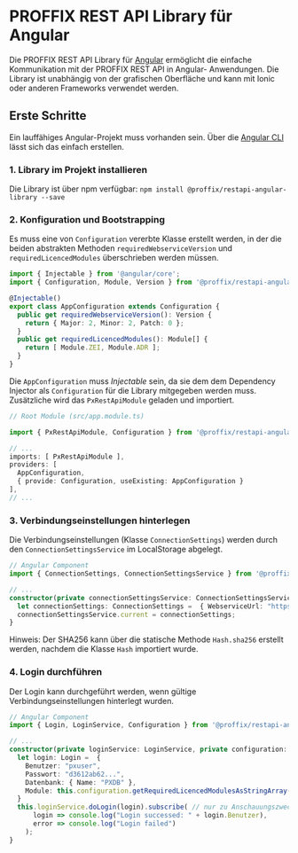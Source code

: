 PROFFIX REST API Library für Angular
====================================

Die PROFFIX REST API Library für [Angular](https://angular.io) ermöglicht die einfache Kommunikation mit der PROFFIX REST API in Angular-
Anwendungen. Die Library ist unabhängig von der grafischen Oberfläche und kann mit Ionic oder anderen Frameworks verwendet werden.


Erste Schritte
--------------

Ein lauffähiges Angular-Projekt muss vorhanden sein. Über die [Angular CLI](https://cli.angular.io) lässt sich das einfach erstellen.

### 1. Library im Projekt installieren
Die Library ist über npm verfügbar: `npm install @proffix/restapi-angular-library --save`

### 2. Konfiguration und Bootstrapping
Es muss eine von `Configuration` vererbte Klasse erstellt werden, in der die beiden abstrakten Methoden `requiredWebserviceVersion` und
`requiredLicencedModules` überschrieben werden müssen.

```ts
import { Injectable } from '@angular/core';
import { Configuration, Module, Version } from '@proffix/restapi-angular-library';

@Injectable()
export class AppConfiguration extends Configuration {
  public get requiredWebserviceVersion(): Version {
    return { Major: 2, Minor: 2, Patch: 0 };
  }
  public get requiredLicencedModules(): Module[] {
    return [ Module.ZEI, Module.ADR ];
  }
}
```

Die `AppConfiguration` muss *Injectable* sein, da sie dem dem Dependency Injector als `Configuration` für die Library mitgegeben werden muss.
Zusätzliche wird das `PxRestApiModule` geladen und importiert.

```ts
// Root Module (src/app.module.ts)

import { PxRestApiModule, Configuration } from '@proffix/restapi-angular-library';

// ...
imports: [ PxRestApiModule ],
providers: [
  AppConfiguration,
  { provide: Configuration, useExisting: AppConfiguration }
],
// ...
```

### 3. Verbindungseinstellungen hinterlegen
Die Verbindungseinstellungen (Klasse `ConnectionSettings`) werden durch den `ConnectionSettingsService` im LocalStorage abgelegt.

```ts
// Angular Component
import { ConnectionSettings, ConnectionSettingsService } from '@proffix/restapi-angular-library';

// ...
constructor(private connectionSettingsService: ConnectionSettingsService) {
  let connectionSettings: ConnectionSettings =  { WebserviceUrl: "https://restapi.company.invalid", WebservicePasswortHash: "d3612ab62..."}
  connectionSettingsService.current = connectionSettings;
}
```
Hinweis: Der SHA256 kann über die statische Methode `Hash.sha256` erstellt werden, nachdem die Klasse `Hash` importiert wurde.

### 4. Login durchführen
Der Login kann durchgeführt werden, wenn gültige Verbindungseinstellungen hinterlegt wurden.

```ts
// Angular Component
import { Login, LoginService, Configuration } from '@proffix/restapi-angular-library';

// ...
constructor(private loginService: LoginService, private configuration: Configuration) {
  let login: Login =  {
    Benutzer: "pxuser",
    Passwort: "d3612ab62...",
    Datenbank: { Name: "PXDB" },
    Module: this.configuration.getRequiredLicencedModulesAsStringArray() // Die Module können aus der AppConfiguration gelesen werden
  }
  this.loginService.doLogin(login).subscribe( // nur zu Anschauungszwecken, nie HTTP-Requests in einem Konstruktor absetzen
      login => console.log("Login successed: " + login.Benutzer),
      error => console.log("Login failed")
    );
}
```
